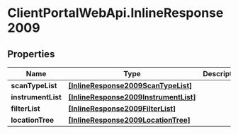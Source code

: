# ClientPortalWebApi.InlineResponse2009

## Properties
Name | Type | Description | Notes
------------ | ------------- | ------------- | -------------
**scanTypeList** | [**[InlineResponse2009ScanTypeList]**](InlineResponse2009ScanTypeList.md) |  | [optional] 
**instrumentList** | [**[InlineResponse2009InstrumentList]**](InlineResponse2009InstrumentList.md) |  | [optional] 
**filterList** | [**[InlineResponse2009FilterList]**](InlineResponse2009FilterList.md) |  | [optional] 
**locationTree** | [**[InlineResponse2009LocationTree]**](InlineResponse2009LocationTree.md) |  | [optional] 


